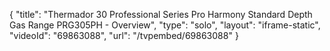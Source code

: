 {
    "title": "Thermador 30 Professional Series Pro Harmony Standard Depth Gas Range PRG305PH - Overview",
    "type": "solo",
    "layout": "iframe-static",
    "videoId": "69863088",
    "url": "\/tvpembed\/69863088"
}